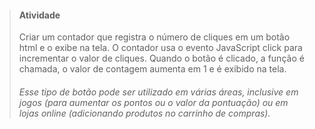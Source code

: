 > #### Atividade
> Criar um contador que registra o número de cliques em um botão html e o exibe na tela. O contador usa o evento JavaScript click para incrementar o valor de cliques. Quando o botão é clicado, a função é chamada, o valor de contagem aumenta em 1 e é exibido na tela.
>
> ###### Esse tipo de botão pode ser utilizado em várias áreas, inclusive em jogos *(para aumentar os pontos ou o valor da pontuação)* ou em lojas online *(adicionando produtos no carrinho de compras)*.